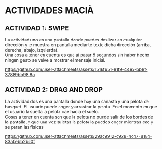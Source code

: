 # ACTIVIDADES MACIÀ

## ACTIVIDAD 1: SWIPE
  La actividad uno es una pantalla donde puedes deslizar en cualquier dirección y te muestra en pantalla mediante texto dicha dirección (arriba, derecha, abajo, izquierda).  
  Una cosa a tener en cuenta es que al pasar 5 segundos sin haber hecho ningún gesto se velve a mostrar el mensaje inicial.  
    
https://github.com/user-attachments/assets/1516f651-81f9-44e5-bb8f-37889bb98f8a


## ACTIVIDAD 2: DRAG AND DROP
  La actividad dos es una pantalla donde hay una canasta y una pelota de basquet. El usuario puede coger y arrastrar la pelota. En el momento en que el usuario la suelta la pelota cae hacia el suelo.   
  Cosas a tener  en cuenta son que la pelota no puede salir de los bordes de la pantalla, y que una vez suletas la pelota la puedes coger mientras cae y se paran las físicas.  
  
https://github.com/user-attachments/assets/29ac9912-c928-4c47-8184-83a0ebb2bd0f

